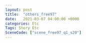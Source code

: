 ```yaml
---
layout: post
title:  "others_free97"
date:   2021-03-07 04:00:00 +0000
categories: Etc
Tags: Story Etc
SceneCode: ["scene_free97_q1_s20"]
---
```

